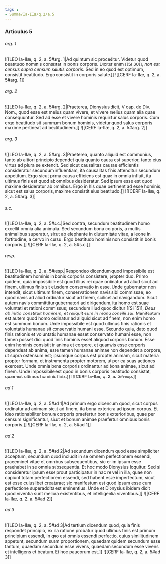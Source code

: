 ```yaml
---
tags : 
- Summa/Ia-IIæ/q.2/a.5
---
```


### Articulus 5

###### arg. 1
![[LEO Ia-IIæ, q. 2, a. 5#arg. 1|Ad quintum sic proceditur. Videtur quod beatitudo hominis consistat in bonis corporis. Dicitur enim [[Si 30]], *non est census supra censum salutis corporis*. Sed in eo quod est optimum, consistit beatitudo. Ergo consistit in corporis salute.]]
![[CERF Ia-IIæ, q. 2, a. 5#arg. 1]]

###### arg. 2
![[LEO Ia-IIæ, q. 2, a. 5#arg. 2|Praeterea, Dionysius dicit, V cap. de Div. Nom., quod esse est melius quam vivere, et vivere melius quam alia quae consequuntur. Sed ad esse et vivere hominis requiritur salus corporis. Cum ergo beatitudo sit summum bonum hominis, videtur quod salus corporis maxime pertineat ad beatitudinem.]]
![[CERF Ia-IIæ, q. 2, a. 5#arg. 2]]

###### arg. 3
![[LEO Ia-IIæ, q. 2, a. 5#arg. 3|Praeterea, quanto aliquid est communius, tanto ab altiori principio dependet quia quanto causa est superior, tanto eius virtus ad plura se extendit. Sed sicut causalitas causae efficientis consideratur secundum influentiam, ita causalitas finis attenditur secundum appetitum. Ergo sicut prima causa efficiens est quae in omnia influit, ita ultimus finis est quod ab omnibus desideratur. Sed ipsum esse est quod maxime desideratur ab omnibus. Ergo in his quae pertinent ad esse hominis, sicut est salus corporis, maxime consistit eius beatitudo.]]
![[CERF Ia-IIæ, q. 2, a. 5#arg. 3]]

###### s.c.
![[LEO Ia-IIæ, q. 2, a. 5#s.c.|Sed contra, secundum beatitudinem homo excellit omnia alia animalia. Sed secundum bona corporis, a multis animalibus superatur, sicut ab elephante in diuturnitate vitae, a leone in fortitudine, a cervo in cursu. Ergo beatitudo hominis non consistit in bonis corporis.]]
![[CERF Ia-IIæ, q. 2, a. 5#s.c.]]

###### resp.
![[LEO Ia-IIæ, q. 2, a. 5#resp.|Respondeo dicendum quod impossibile est beatitudinem hominis in bonis corporis consistere, propter duo. Primo quidem, quia impossibile est quod illius rei quae ordinatur ad aliud sicut ad finem, ultimus finis sit eiusdem conservatio in esse. Unde gubernator non intendit, sicut ultimum finem, conservationem navis sibi commissae; eo quod navis ad aliud ordinatur sicut ad finem, scilicet ad navigandum. Sicut autem navis committitur gubernatori ad dirigendum, ita homo est suae voluntati et rationi commissus; secundum illud quod dicitur [[Si 15]], *Deus ab initio constituit hominem, et reliquit eum in manu consilii sui*. Manifestum est autem quod homo ordinatur ad aliquid sicut ad finem, non enim homo est summum bonum. Unde impossibile est quod ultimus finis rationis et voluntatis humanae sit conservatio humani esse. Secundo quia, dato quod finis rationis et voluntatis humanae esset conservatio humani esse, non tamen posset dici quod finis hominis esset aliquod corporis bonum. Esse enim hominis consistit in anima et corpore, et quamvis esse corporis dependeat ab anima, esse tamen humanae animae non dependet a corpore, ut supra ostensum est; ipsumque corpus est propter animam, sicut materia propter formam, et instrumenta propter motorem, ut per ea suas actiones exerceat. Unde omnia bona corporis ordinantur ad bona animae, sicut ad finem. Unde impossibile est quod in bonis corporis beatitudo consistat, quae est ultimus hominis finis.]]
![[CERF Ia-IIæ, q. 2, a. 5#resp.]]

###### ad 1
![[LEO Ia-IIæ, q. 2, a. 5#ad 1|Ad primum ergo dicendum quod, sicut corpus ordinatur ad animam sicut ad finem, ita bona exteriora ad ipsum corpus. Et ideo rationabiliter bonum corporis praefertur bonis exterioribus, quae per censum significantur, sicut et bonum animae praefertur omnibus bonis corporis.]]
![[CERF Ia-IIæ, q. 2, a. 5#ad 1]]

###### ad 2
![[LEO Ia-IIæ, q. 2, a. 5#ad 2|Ad secundum dicendum quod esse simpliciter acceptum, secundum quod includit in se omnem perfectionem essendi, praeeminet vitae et omnibus subsequentibus, sic enim ipsum esse praehabet in se omnia subsequentia. Et hoc modo Dionysius loquitur. Sed si consideretur ipsum esse prout participatur in hac re vel in illa, quae non capiunt totam perfectionem essendi, sed habent esse imperfectum, sicut est esse cuiuslibet creaturae; sic manifestum est quod ipsum esse cum perfectione superaddita est eminentius. Unde et Dionysius ibidem dicit quod viventia sunt meliora existentibus, et intelligentia viventibus.]]
![[CERF Ia-IIæ, q. 2, a. 5#ad 2]]

###### ad 3
![[LEO Ia-IIæ, q. 2, a. 5#ad 3|Ad tertium dicendum quod, quia finis respondet principio, ex illa ratione probatur quod ultimus finis est primum principium essendi, in quo est omnis essendi perfectio, cuius similitudinem appetunt, secundum suam proportionem, quaedam quidem secundum esse tantum, quaedam secundum esse vivens, quaedam secundum esse vivens et intelligens et beatum. Et hoc paucorum est.]]
![[CERF Ia-IIæ, q. 2, a. 5#ad 3]]

